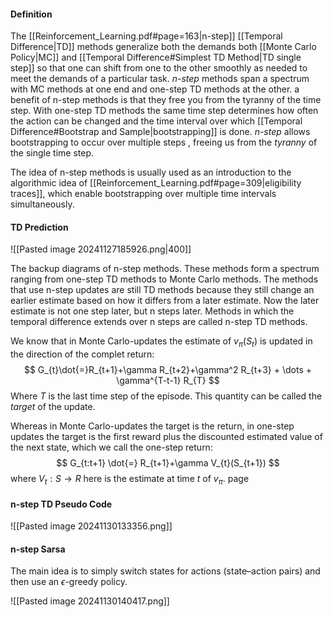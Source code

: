 #### Definition
The [[Reinforcement_Learning.pdf#page=163|n-step]] [[Temporal Difference|TD]] methods generalize both the demands both [[Monte Carlo Policy|MC]] and [[Temporal Difference#Simplest TD Method|TD single step]] so that one can shift from one to the other smoothly as needed to meet the demands of a particular task. 
*n-step* methods span a spectrum with MC methods at one end and one-step TD methods at the other.
a benefit of n-step methods is that they free you from the tyranny of the time step. With one-step TD methods the same time step determines how often the action can be changed and the time interval over which [[Temporal Difference#Bootstrap and Sample|bootstrapping]] is done. 
*n-step* allows bootstrapping to occur over multiple steps , freeing us from the *tyranny* of the single time step.

The idea of n-step methods is usually used as an introduction to the algorithmic idea of [[Reinforcement_Learning.pdf#page=309|eligibility traces]], which enable bootstrapping over multiple time intervals simultaneously. 

#### TD Prediction


![[Pasted image 20241127185926.png|400]]

The backup diagrams of n-step methods. These methods form a spectrum ranging from one-step TD methods to Monte Carlo methods.
The methods that use n-step updates are still TD methods because they still change an earlier estimate based on how it differs from a later estimate. Now the later estimate is not one step later, but n steps later. Methods in which the temporal difference extends over n steps are called n-step TD methods.

We know that in Monte Carlo-updates the estimate of $v_{\pi}(S_{t})$ is updated in the direction of the complet return:
$$
G_{t}\dot{=}R_{t+1}+\gamma R_{t+2}+\gamma^2 R_{t+3} + \dots + \gamma^{T-t-1} R_{T}
$$
Where $T$ is the last time step of the episode. This quantity can be called the *target* of the update. 

Whereas in Monte Carlo-updates the target is the return, in one-step updates the target is the first reward plus the discounted estimated value of the next state, which we call the one-step return:
$$
G_{t:t+1} \dot{=} R_{t+1}+\gamma V_{t}(S_{t+1})
$$
where $V_{t}:S \rightarrow R$ here is the estimate at time $t$ of $v_{\pi}$.
page

#### n-step TD Pseudo Code

![[Pasted image 20241130133356.png]]

#### n-step Sarsa
The main idea is to simply switch states for actions (state–action pairs) and then use an $\epsilon$-greedy policy.

![[Pasted image 20241130140417.png]]

